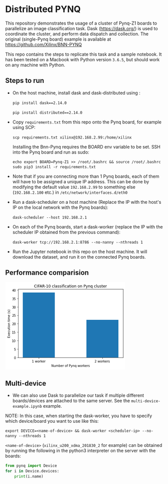 # Distributed PYNQ

This repository demonstrates the usage of a cluster of Pynq-Z1 boards to parallelize an image classification task. Dask (https://dask.org/) is used to coordinate the cluster, and perform data dispatch and collection.
The original (single-Pynq board) example is available at https://github.com/Xilinx/BNN-PYNQ


This repo contains the steps to replicate this task and a sample notebook. It has been tested on a Macbook with Python version `3.6.5`, but should work on any machine with Python.

## Steps to run
- On the host machine, install dask and dask-distributed using :

    ```pip install dask==2.14.0```

    ```pip install distributed==2.14.0```


- Copy `requirements.txt` from this repo onto the Pynq board, for example using SCP:

    ```scp requirements.txt xilinx@192.168.2.99:/home/xilinx```

    Installing the Bnn-Pynq requires the BOARD env variable to be set. SSH into the Pynq board and run as sudo:

    ```shell
    echo export BOARD=Pynq-Z1 >> /root/.bashrc && source /root/.bashrc
    sudo pip3 install -r requirements.txt
    ```

- Note that if you are connecting more than 1 Pynq boards, each of them will have to be assigned a unique IP address. This can be done by modifying the default value `192.168.2.99` to something else (`192.168.2.100` etc.) in `/etc/network/interfaces.d/eth0`

- Run a dask-scheduler on a host machine (Replace the IP with the host's IP on the local network with the Pynq boards):

    ```dask-scheduler --host 192.168.2.1```

- On each of the Pynq boards, start a dask-worker (replace the IP with the scheduler IP obtained from the previous command):

    ```dask-worker tcp://192.168.2.1:8786 --no-nanny --nthreads 1```

- Run the Jupyter notebook in this repo on the host machine. It will download the dataset, and run it on the connected Pynq boards.

## Performance comparision 
![alt text](performance.png "Title")

## Multi-device

- We can also use Dask to parallelize our task if multiple different boards/devices are attached to the same server. See the `multi-device-example.ipynb` example. 

NOTE: In this case, when starting the dask-worker, you have to specify which device/board you want to use like this:

```shell
export DEVICE=<name-of-device> && dask-worker <scheduler-ip> --no-nanny --nthreads 1
```

`<name-of-device>` (`xilinx_u200_xdma_201830_2` for example) can be obtained by running the following in the python3 interpreter on the server with the boards:

```python
from pynq import Device
for i in Device.devices:
    print(i.name)
```
